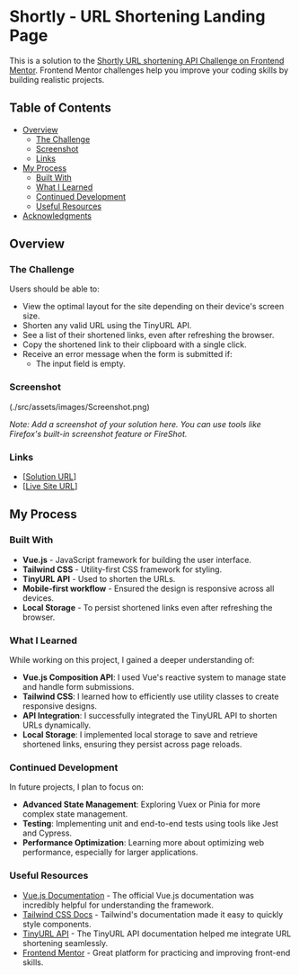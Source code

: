 # Shortly - URL Shortening Landing Page

This is a solution to the [Shortly URL shortening API Challenge on Frontend Mentor](https://www.frontendmentor.io/challenges/url-shortening-api-landing-page-2ce3ob-G). Frontend Mentor challenges help you improve your coding skills by building realistic projects.

## Table of Contents

- [Overview](#overview)
  - [The Challenge](#the-challenge)
  - [Screenshot](#screenshot)
  - [Links](#links)
- [My Process](#my-process)
  - [Built With](#built-with)
  - [What I Learned](#what-i-learned)
  - [Continued Development](#continued-development)
  - [Useful Resources](#useful-resources)
- [Acknowledgments](#acknowledgments)

## Overview

### The Challenge

Users should be able to:

- View the optimal layout for the site depending on their device's screen size.
- Shorten any valid URL using the TinyURL API.
- See a list of their shortened links, even after refreshing the browser.
- Copy the shortened link to their clipboard with a single click.
- Receive an error message when the form is submitted if:
  - The input field is empty.

### Screenshot

(./src/assets/images/Screenshot.png)

_Note: Add a screenshot of your solution here. You can use tools like Firefox's built-in screenshot feature or FireShot._

### Links

- [[Solution URL](https://github.com/iKeyFx/Shortly)]
- [[Live Site URL](https://shortly-five.vercel.app/)]

## My Process

### Built With

- **Vue.js** - JavaScript framework for building the user interface.
- **Tailwind CSS** - Utility-first CSS framework for styling.
- **TinyURL API** - Used to shorten the URLs.
- **Mobile-first workflow** - Ensured the design is responsive across all devices.
- **Local Storage** - To persist shortened links even after refreshing the browser.

### What I Learned

While working on this project, I gained a deeper understanding of:

- **Vue.js Composition API**: I used Vue's reactive system to manage state and handle form submissions.
- **Tailwind CSS**: I learned how to efficiently use utility classes to create responsive designs.
- **API Integration**: I successfully integrated the TinyURL API to shorten URLs dynamically.
- **Local Storage**: I implemented local storage to save and retrieve shortened links, ensuring they persist across page reloads.

### Continued Development

In future projects, I plan to focus on:

- **Advanced State Management**: Exploring Vuex or Pinia for more complex state management.
- **Testing**: Implementing unit and end-to-end tests using tools like Jest and Cypress.
- **Performance Optimization**: Learning more about optimizing web performance, especially for larger applications.

### Useful Resources

- [Vue.js Documentation](https://vuejs.org/) - The official Vue.js documentation was incredibly helpful for understanding the framework.
- [Tailwind CSS Docs](https://tailwindcss.com/docs) - Tailwind's documentation made it easy to quickly style components.
- [TinyURL API](https://tinyurl.com/app/dev) - The TinyURL API documentation helped me integrate URL shortening seamlessly.
- [Frontend Mentor](https://www.frontendmentor.io/) - Great platform for practicing and improving front-end skills.
